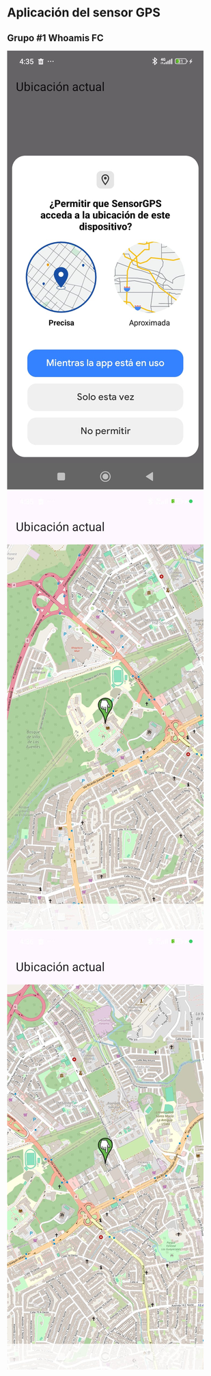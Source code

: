 # Aplicación del sensor GPS
## Grupo #1 Whoamis FC
![alt text](capturas/captura-1.jpeg "Captura 1")
![alt text](capturas/captura-2.jpeg "Captura 2")
![alt text](capturas/captura-3.jpeg "Captura 3")